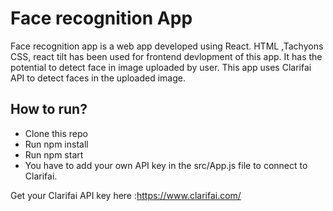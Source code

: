 # Face recognition App

Face recognition app is a web app developed using React. HTML ,Tachyons CSS, react tilt has been used for frontend devlopment of this app. It has the potential to detect face in image uploaded by user. This app uses Clarifai API to detect faces in the uploaded image.

## How to run?
* Clone this repo 
* Run npm install
* Run npm start
* You have to add your own API key in the src/App.js file to connect to Clarifai.

Get your Clarifai API key here :https://www.clarifai.com/
